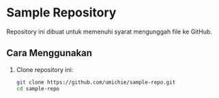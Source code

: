 # Sample Repository

Repository ini dibuat untuk memenuhi syarat mengunggah file ke GitHub.

## Cara Menggunakan

1. Clone repository ini:
   ```sh
   git clone https://github.com/umichie/sample-repo.git
   cd sample-repo

